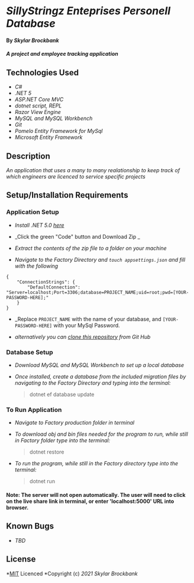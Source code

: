# _SillyStringz Enteprises Personell Database_

#### By _**Skylar Brockbank**_

#### _A project and employee tracking application_

## Technologies Used

* _C#_
* _.NET 5_
* _ASP.NET Core MVC_
* _dotnet script, REPL_
* _Razor View Engine_
* _MySQL and MySQL Workbench_
* _Git_
* _Pomelo Entity Framework for MySql_
* _Microsoft Entity Framework_

## Description
_An application that uses a many to many realationship to keep track of which engineers are licenced to service specific projects_


## Setup/Installation Requirements

### Application Setup
* _Install .NET 5.0 [here](https://dotnet.microsoft.com/download/dotnet/5.0)_

* _Click the green "Code" button and Download Zip _
* _Extract the contents of the zip file to a folder on your machine_
* _Navigate to the Factory Directory and `touch appsettings.json` and fill with the following_
```
{
    "ConnectionStrings": {
        "DefaultConnection": "Server=localhost;Port=3306;database=PROJECT_NAME;uid=root;pwd=[YOUR-PASSWORD-HERE];"
    }
}
```
* _Replace `PROJECT_NAME` with the name of your database, and `[YOUR-PASSWORD-HERE]` with your MySql Password.

* _alternatively you can [clone this repository](https://www.learnhowtoprogram.com/introduction-to-programming/git-html-and-css/practice-github-remote-repositories) from Git Hub_

### Database Setup

* _Download MySQL and MySQL Workbench to set up a local database_

* _Once installed, create a database from the included migration files by navigating to the Factory Directory and typing into the terminal:_
  >dotnet ef database update

### To Run Application

* _Navigate to Factory production folder in terminal_

* _To download obj and bin files needed for the program to run, while still in Factory folder type into the terminal:_
  >dotnet restore
* _To run the program, while still in the Factory directory type into the terminal:_
  >dotnet run
#### Note: The server will not open automatically. The user will need to click on the live share link in terminal, or enter 'localhost:5000' URL into browser.


## Known Bugs

* _TBD_

## License

*[MIT](https://opensource.org/licenses/MIT) Licenced
*Copyright (c) _2021_ _Skylar Brockbank_
